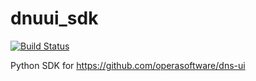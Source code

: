 # dnuui_sdk
[![Build Status](https://travis-ci.org/5ghz/dns_ui_sdk.svg?branch=master)](https://travis-ci.org/5ghz/dns_ui_sdk)

Python SDK for https://github.com/operasoftware/dns-ui

